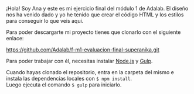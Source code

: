 ¡Hola! Soy Ana y este es mi ejercicio final del módulo 1 de Adalab.
El diseño nos ha venido dado y yo he tenido que crear el código HTML y los estilos para conseguir lo que veis aqui.

Para poder descargarte mi proyecto tienes que clonarlo con el siguiente enlace:

https://github.com/Adalab/f-m1-evaluacion-final-superanika.git

Para poder trabajar con él, necesitas instalar  [Node.js](https://nodejs.org/) y [Gulp](https://gulpjs.com). 

Cuando hayas clonado el repositorio, entra en la carpeta del mismo e instala las dependencias locales con `$ npm install`.  
Luego ejecuta el comando `$ gulp` para iniciarlo.




